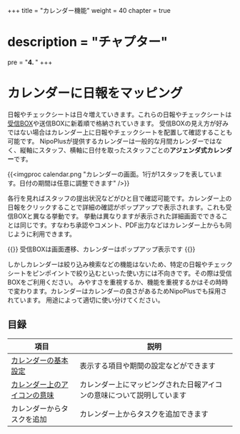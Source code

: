 +++
title = "カレンダー機能"
weight = 40
chapter = true
# description = "チャプター"
pre = "<b>4. </b>"
+++

# カレンダーに日報をマッピング

日報やチェックシートは日々増えていきます。これらの日報やチェックシートは[受信BOX](/report/read/list/)や送信BOXに新着順で格納されていきます。
受信BOXの見え方が好みではない場合はカレンダー上に日報やチェックシートを配置して確認することも可能です。
NipoPlusが提供するカレンダーは一般的な月間カレンダーではなく、縦軸にスタッフ、横軸に日付を取ったスタッフごとの**アジェンダ式カレンダー**です。

{{<imgproc calendar.png "カレンダーの画面。1行が1スタッフを表しています。日付の期間は任意に調整できます" />}}

各行を見ればスタッフの提出状況などがひと目で確認可能です。カレンダー上の日報をクリックすることで詳細の確認がポップアップで表示されます。これも受信BOXと異なる挙動です。
挙動は異なりますが表示された詳細画面でできることは同じです。すなわち承認やコメント、PDF出力などはカレンダー上からも同じように利用できます。

{{<alice pos="right" icon="here">}}
受信BOXは画面遷移、カレンダーはポップアップ表示です
{{</alice>}}

しかしカレンダーは絞り込み検索などの機能はないため、特定の日報やチェックシートをピンポイントで絞り込むといった使い方には不向きです。その際は受信BOXをご利用ください。
みやすさを重視するか、機能を重視するかはその時時で変わります。カレンダーはカレンダーの良さがあるためNipoPlusでも採用されています。
用途によって適切に使い分けてください。

## 目録

|項目|説明|
|---|---|
|[カレンダーの基本設定](/calendar/filter/)|表示する項目や期間の設定などができます|
|[カレンダー上のアイコンの意味](/calendar/read/)|カレンダー上にマッピングされた日報アイコンの意味について説明しています|
|カレンダーからタスクを追加|カレンダー上からタスクを追加できます|

